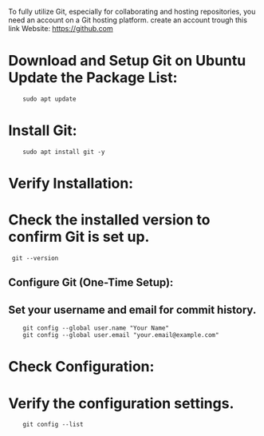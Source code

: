 To fully utilize Git, especially for collaborating and hosting repositories, you need an account on a Git hosting platform.
create an account trough  this link Website: https://github.com

# Download and Setup Git on Ubuntu                                                                                                                              Update the Package List:

        sudo apt update

# Install Git:

        sudo apt install git -y

# Verify Installation:
# Check the installed version to confirm Git is set up.

     git --version

## Configure Git (One-Time Setup):
## Set your username and email for commit history.

        git config --global user.name "Your Name"
        git config --global user.email "your.email@example.com"

# Check Configuration:
# Verify the configuration settings.

        git config --list
